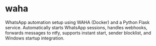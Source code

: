 # waha
WhatsApp automation setup using WAHA (Docker) and a Python Flask service. Automatically starts WhatsApp sessions, handles webhooks, forwards messages to ntfy, supports instant start, sender blocklist, and Windows startup integration.

